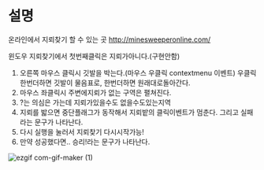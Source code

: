 # 설명

온라인에서 지뢰찾기 할 수 있는 곳
http://minesweeperonline.com/

윈도우 지뢰찾기에서 첫번째클릭은 지뢰가아니다.(구현안함)

1. 오른쪽 마우스 클릭시 깃발을 박는다.(마우스 우클릭 contextmenu 이벤트) 우클릭 한번더하면 깃발이 물음표로, 한번더하면 원래대로돌아간다.
2. 마우스 좌클릭시 주변에지뢰가 없는 구역은 펼쳐진다.
3. ?는 의심은 가는데 지뢰가있을수도 없을수도있는지역
4. 지뢰를 밟으면 중단플래그가 동작해서 지뢰밭의 클릭이벤트가 멈춘다. 그리고 실패라는 문구가 나타난다.
5. 다시 실행을 눌러서 지뢰찾기 다시시작가능!
6. 만약 성공했다면.. 승리!라는 문구가 나타난다.

![ezgif com-gif-maker (1)](https://user-images.githubusercontent.com/63354527/103471801-e7ef9180-4dc7-11eb-9f94-715fda91f503.gif)
